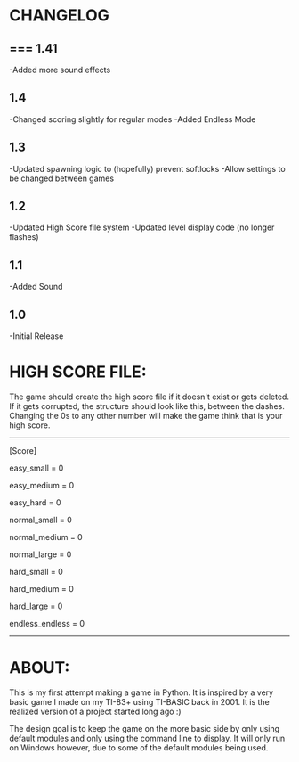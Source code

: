 # CHANGELOG

===
1.41
---
-Added more sound effects

1.4
---
-Changed scoring slightly for regular modes
-Added Endless Mode

1.3
---
-Updated spawning logic to (hopefully) prevent softlocks
-Allow settings to be changed between games

1.2
---
-Updated High Score file system
-Updated level display code (no longer flashes)

1.1
---
-Added Sound

1.0
---
-Initial Release

HIGH SCORE FILE:
===
The game should create the high score file if it doesn't exist 
or gets deleted. If it gets corrupted, the structure should 
look like this, between the dashes. Changing the 0s to any
other number will make the game think that is your high score.

-----
[Score]

easy_small = 0

easy_medium = 0

easy_hard = 0

normal_small = 0

normal_medium = 0

normal_large = 0

hard_small = 0

hard_medium = 0

hard_large = 0

endless_endless = 0

-----

ABOUT:
===
This is my first attempt making a game in Python. It is inspired 
by a very basic game I made on my TI-83+ using TI-BASIC back in
2001. It is the realized version of a project started long ago :)

The design goal is to keep the game on the more basic side by 
only using default modules and only using the command line to 
display. It will only run on Windows however, due to some of the 
default modules being used.
